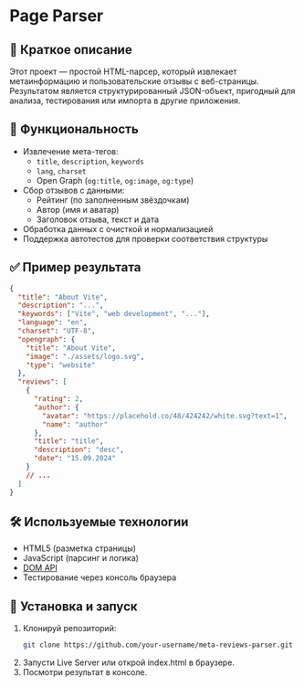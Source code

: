 # Page Parser

## 📝 Краткое описание

Этот проект — простой HTML-парсер, который извлекает метаинформацию и пользовательские отзывы с веб-страницы. Результатом является структурированный JSON-объект, пригодный для анализа, тестирования или импорта в другие приложения.

## 🔧 Функциональность

- Извлечение мета-тегов:
  - `title`, `description`, `keywords`
  - `lang`, `charset`
  - Open Graph (`og:title`, `og:image`, `og:type`)
- Сбор отзывов с данными:
  - Рейтинг (по заполненным звёздочкам)
  - Автор (имя и аватар)
  - Заголовок отзыва, текст и дата
- Обработка данных с очисткой и нормализацией
- Поддержка автотестов для проверки соответствия структуры

## ✅ Пример результата

```json
{
  "title": "About Vite",
  "description": "...",
  "keywords": ["Vite", "web development", "..."],
  "language": "en",
  "charset": "UTF-8",
  "opengraph": {
    "title": "About Vite",
    "image": "./assets/logo.svg",
    "type": "website"
  },
  "reviews": [
    {
      "rating": 2,
      "author": {
        "avatar": "https://placehold.co/48/424242/white.svg?text=1",
        "name": "author"
      },
      "title": "title",
      "description": "desc",
      "date": "15.09.2024"
    }
    // ...
  ]
}
```

## 🛠️ Используемые технологии

- HTML5 (разметка страницы)
- JavaScript (парсинг и логика)
- [DOM API](https://developer.mozilla.org/en-US/docs/Web/API/Document_Object_Model)
- Тестирование через консоль браузера

## 🚀 Установка и запуск

1. Клонируй репозиторий:
   ```bash
   git clone https://github.com/your-username/meta-reviews-parser.git
   ```
2. Запусти Live Server или открой index.html в браузере.
3. Посмотри результат в консоле.
